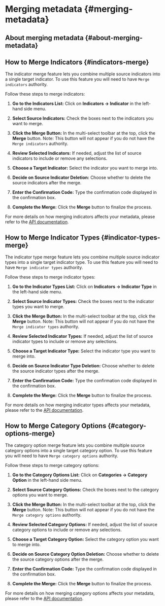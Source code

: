 # Merging metadata {#merging-metadata}

## About merging metadata {#about-merging-metadata}

## How to Merge Indicators {#indicators-merge}

The indicator merge feature lets you combine multiple source indicators into a single target indicator. To use this feature you will need to have `Merge indicators` authority.

Follow these steps to merge indicators:

1. **Go to the Indicators List:**
   Click on **Indicators -> Indicator** in the left-hand side menu.

2. **Select Source Indicators:**
   Check the boxes next to the indicators you want to merge.

3. **Click the Merge Button:**
   In the multi-select toolbar at the top, click the **Merge** button. Note: This button will not appear if you do not have the `Merge indicators` authority.

4. **Review Selected Indicators:**
   If needed, adjust the list of source indicators to include or remove any selections.

5. **Choose a Target Indicator:**
   Select the indicator you want to merge into.

6. **Decide on Source Indicator Deletion:**
   Choose whether to delete the source indicators after the merge.

7. **Enter the Confirmation Code:**
   Type the confirmation code displayed in the confirmation box.

8. **Complete the Merge:**
   Click the **Merge** button to finalize the process.

For more details on how merging indicators affects your metadata, please refer to the [API documentation](https://docs.dhis2.org/en/develop/using-the-api/dhis-core-version-master/metadata.html#webapi_indicator_merge).

## How to Merge Indicator Types {#indicator-types-merge}

The indicator type merge feature lets you combine multiple source indicator types into a single target indicator type. To use this feature you will need to have `Merge indicator types` authority.

Follow these steps to merge indicator types:

1. **Go to the Indicator Types List:**
   Click on **Indicators -> Indicator Type** in the left-hand side menu.

2. **Select Source Indicator Types:**
   Check the boxes next to the indicator types you want to merge.

3. **Click the Merge Button:**
   In the multi-select toolbar at the top, click the **Merge** button. Note: This button will not appear if you do not have the `Merge indicator types` authority.

4. **Review Selected Indicator Types:**
   If needed, adjust the list of source indicator types to include or remove any selections.

5. **Choose a Target Indicator Type:**
   Select the indicator type you want to merge into.

6. **Decide on Source Indicator Type Deletion:**
   Choose whether to delete the source indicator types after the merge.

7. **Enter the Confirmation Code:**
   Type the confirmation code displayed in the confirmation box.

8. **Complete the Merge:**
   Click the **Merge** button to finalize the process.

For more details on how merging indicator types affects your metadata, please refer to the [API documentation](https://docs.dhis2.org/en/develop/using-the-api/dhis-core-version-master/metadata.html#webapi_indicator_type_merge).

## How to Merge Category Options {#category-options-merge}

The category option merge feature lets you combine multiple source category options into a single target category option. To use this feature you will need to have `Merge category options` authority.

Follow these steps to merge category options:

1. **Go to the Category Options List:**
   Click on **Categories -> Category Option** in the left-hand side menu.

2. **Select Source Category Options:**
   Check the boxes next to the category options you want to merge.

3. **Click the Merge Button:**
   In the multi-select toolbar at the top, click the **Merge** button. Note: This button will not appear if you do not have the `Merge category options` authority.

4. **Review Selected Category Options:**
   If needed, adjust the list of source category options to include or remove any selections.

5. **Choose a Target Category Option:**
   Select the category option you want to merge into.

6. **Decide on Source Category Option Deletion:**
   Choose whether to delete the source category options after the merge.

7. **Enter the Confirmation Code:**
   Type the confirmation code displayed in the confirmation box.

8. **Complete the Merge:**
   Click the **Merge** button to finalize the process.

For more details on how merging category options affects your metadata, please refer to the [API documentation](https://docs.dhis2.org/en/develop/using-the-api/dhis-core-version-master/metadata.html?h=category+merge+option#category_option_merge).
